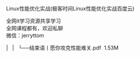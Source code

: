 Linux性能优化实战(极客时间Linux性能优化实战百度云)

全网it学习资源共享学习<br>全网课程都有，欢迎私聊<br>微信：jerryttom<br>

| &nbsp;&nbsp;| &nbsp;&nbsp;└──结束语丨愿你攻克性能难关.pdf &nbsp;1.53M